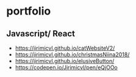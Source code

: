 # portfolio


## Javascript/ React


- https://jirimicvl.github.io/catWebsiteV2/
- https://jirimicvl.github.io/christmasNiina2018/
- https://jirimicvl.github.io/elusiveButton/
- https://codepen.io/Jirimicvl/pen/eQjOOo


